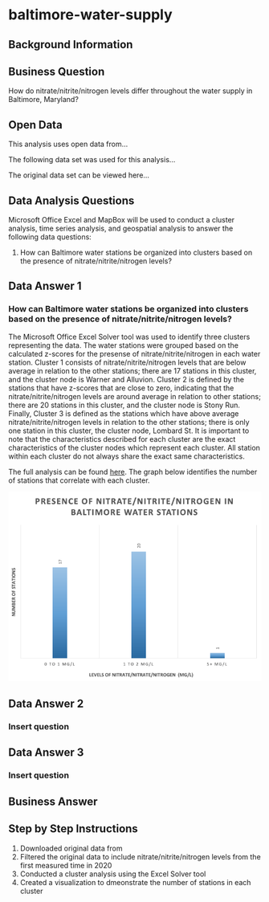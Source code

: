 # baltimore-water-supply


## Background Information



## Business Question

How do nitrate/nitrite/nitrogen levels differ throughout the water supply in Baltimore, Maryland?

## Open Data
This analysis uses open data from...

The following data set was used for this analysis...

The original data set can be viewed here...

## Data Analysis Questions
Microsoft Office Excel and MapBox will be used to conduct a cluster analysis, time series analysis, and geospatial analysis to answer the following data questions:
1. How can Baltimore water stations be organized into clusters based on the presence of nitrate/nitrite/nitrogen levels?


## Data Answer 1
### How can Baltimore water stations be organized into clusters based on the presence of nitrate/nitrite/nitrogen levels?

The Microsoft Office Excel Solver tool was used to identify three clusters representing the data. The water stations were grouped based on the calculated z-scores for the presense of nitrate/nitrite/nitrogen in each water station. Cluster 1 consists of nitrate/nitrite/nitrogen levels that are below average in relation to the other stations; there are 17 stations in this cluster, and the cluster node is Warner and Alluvion. Cluster 2 is defined by the stations that have z-scores that are close to zero, indicating that the nitrate/nitrite/nitrogen levels are around average in relation to other stations; there are 20 stations in this cluster, and the cluster node is Stony Run. Finally, Cluster 3 is defined as the stations which have above average nitrate/nitrite/nitrogen levels in relation to the other stations; there is only one station in this cluster, the cluster node, Lombard St.  It is important to note that the characteristics described for each cluster are the exact characteristics of the cluster nodes which represent each cluster. All station within each cluster do not always share the exact same characteristics. 

The full analysis can be found [here](https://github.com/cshah13/baltimore-water-supply/blob/main/Cluster%20Analysis%20.xlsx). The graph below identifies the number of stations that correlate with each cluster.

![alttext](https://github.com/cshah13/baltimore-water-supply/blob/main/Cluster%20Graph.png)


## Data Answer 2
### Insert question

## Data Answer 3
### Insert question


## Business Answer


## Step by Step Instructions
1. Downloaded original data from
2. Filtered the original data to include nitrate/nitrite/nitrogen levels from the first measured time in 2020
3. Conducted a cluster analysis using the Excel Solver tool 
4. Created a visualization to dmeonstrate the number of stations in each cluster



